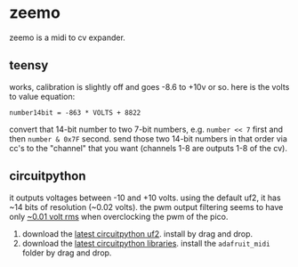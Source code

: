 # zeemo 

zeemo is a midi to cv expander. 



## teensy

works, calibration is slightly off and goes -8.6 to +10v or so. here is the volts to value equation:

```
number14bit = -863 * VOLTS + 8822
```

convert that 14-bit number to two 7-bit numbers, e.g. `number << 7` first and then `number & 0x7F` second. send those two 14-bit numbers in that order via cc's to the "channel" that you want (channels 1-8 are outputs 1-8 of the cv).



## circuitpython

it outputs voltages between -10 and +10 volts. using the default uf2, it has ~14 bits of resolution (~0.02 volts). the pwm output filtering seems to have only [~0.01 volt rms](https://www.falstad.com/circuit/circuitjs.html?ctz=CQAgjCAMB0l3BWEBmAHAJmgdgGzoRmACzICcpkORICkNIJNApgLRhgBQASiC8unTCl0vfoJx1JDOmxFSYCDgCdRA8MNV18OKCHQDIHZNQBeANwD2AGwAuAQwDmTADoBHMFLDZiyBOlRC-pCoIcisWLoiHlAcJpp6CDp8amJ6IObW9k5uHhwO8anJdMjIOpIcAO7x2rzoWCI1hlVFKGosdSKphgDGtfWtMh0JZeDhIKTQpAi0CGgIuB64ULCQnAIR7f017ejUNdRmSkwAZmyGduBEe1uJev2k4CKy4PDwvDCvBKiQRKj8qEQEKQPIkkIJXoZ8sQ9rdoXoiPJlJdqCUdDVUZEIZVhncGrcMU1kXoQkSCdi4f5UOAwA0SYYVOxaVT+MSqcVkPByTTWdTOqUYgzuRiWQS9Fj1q0UPy2DoMQcjqdcgB5HFDSm43SGHgsUhoklsK48rSXN5eHBIM1g5boTgqHV6qksX5Gl5wDi9J1U9WesVs5avfjkIPBkNlaA4er6IHGGmQRI4MNwTjNZ0CKlgNHBGJQzPptEIzXYn3qlnqwwWcBUqi6AAeNOOHJECGgIQzVCw8wjRDAQP9Sd0nCAA) when overclocking the pwm of the pico.

1. download the [latest circuitpython uf2](https://circuitpython.org/board/raspberry_pi_pico/). install by drag and drop.
2. download the [latest circuitpython libraries](https://github.com/adafruit/Adafruit_CircuitPython_Bundle/releases/tag/20230424). install the `adafruit_midi` folder by drag and drop.
